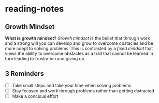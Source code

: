 # reading-notes
## Growth Mindset
**What is growth mindset?**
_Growth mindset_ is the belief that through work and a strong will you can develop and grow to overcome obstacles and be more adept to solving problems. This is contrasted by a _fixed mindset_ that views the ability to overcome obstacles as a trait that cannot be learned in turn leading to frustration and giving up.
## 3 Reminders
- [ ] Take small steps and take your time when solving problems
- [ ] Stay focused and work through problems rather than getting distracted
- [ ] Make a concious effort
